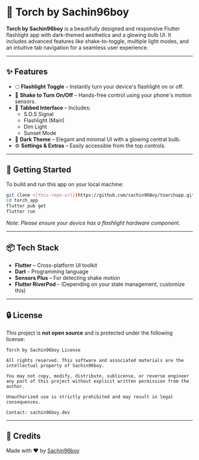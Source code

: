 # 🔦 Torch by Sachin96boy

**Torch by Sachin96boy** is a beautifully designed and responsive Flutter flashlight app with dark-themed aesthetics and a glowing bulb UI. It includes advanced features like shake-to-toggle, multiple light modes, and an intuitive tab navigation for a seamless user experience.

---

## ✨ Features

- 🌕 **Flashlight Toggle** – Instantly turn your device's flashlight on or off.
- 📳 **Shake to Turn On/Off** – Hands-free control using your phone's motion sensors.
- 🧭 **Tabbed Interface** – Includes:
  - S.O.S Signal
  - Flashlight (Main)
  - Dim Light
  - Sunset Mode
- 🌙 **Dark Theme** – Elegant and minimal UI with a glowing central bulb.
- ⚙️ **Settings & Extras** – Easily accessible from the top controls.

---

## 🚀 Getting Started

To build and run this app on your local machine:

```bash
git clone <[this-repo-url](https://github.com/sachin96Boy/toarchapp.git)>  # Repo is private / internal
cd torch_app
flutter pub get
flutter run
```

_Note: Please ensure your device has a flashlight hardware component._

---

## 📦 Tech Stack

- **Flutter** – Cross-platform UI toolkit
- **Dart** – Programming language
- **Sensors Plus** – For detecting shake motion
- **Flutter RiverPod** – (Depending on your state management, customize this)

---

## 🔒 License

This project is **not open source** and is protected under the following license:

```
Torch by Sachin96boy License

All rights reserved. This software and associated materials are the intellectual property of Sachin96boy.

You may not copy, modify, distribute, sublicense, or reverse engineer any part of this project without explicit written permission from the author.

Unauthorized use is strictly prohibited and may result in legal consequences.

Contact: sachin96boy.dev
```

---

## 🙌 Credits

Made with ❤️ by [Sachin96boy](https://sachin96boy.dev)



